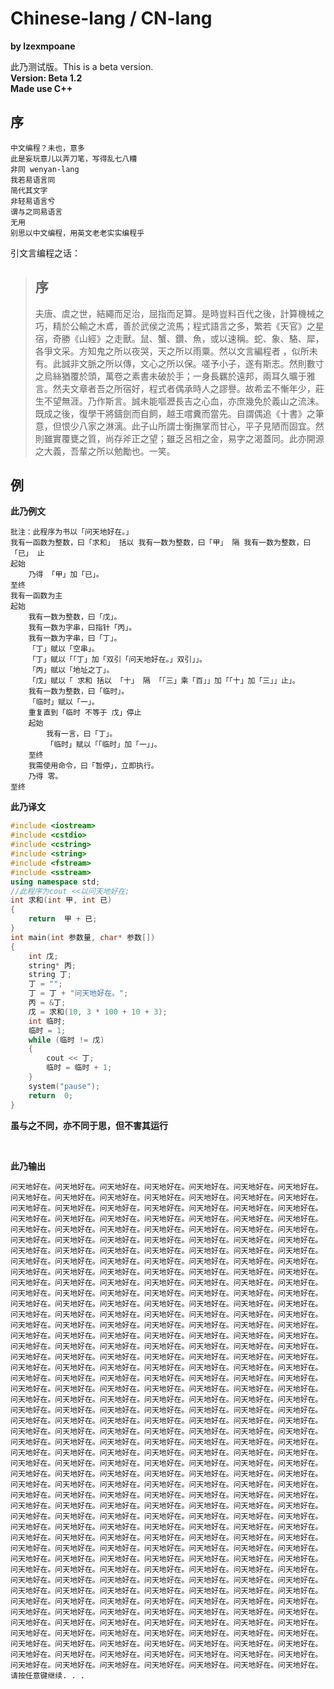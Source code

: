 # Chinese-lang / CN-lang
**by lzexmpoane**

此乃测试版。This is a beta version.  
**Version: Beta 1.2**  
**Made use C++**

## 序
```
中文编程？未也，意多
此是妄玩意儿以弄刀笔，写得乱七八糟
非同 wenyan-lang
我若易语言同
简代其文字
非轻易语言兮
谓与之同易语言
无用
别思以中文编程，用英文老老实实编程乎
```
引文言编程之话：
> ## 序
> 夫唐、虞之世，結繩而足治，屈指而足算。是時豈料百代之後，計算機械之巧，精於公輸之木鳶，善於武侯之流馬；程式語言之多，繁若《天官》之星宿，奇勝《山經》之走獸。鼠、蟹、鑽、魚，或以速稱。蛇、象、駱、犀，各爭文采。方知鬼之所以夜哭，天之所以雨粟。然以文言編程者 ，似所未有。此誠非文脈之所以傳，文心之所以保。嗟予小子，遂有斯志。然則數寸之烏絲猶覆於頭，萬卷之素書未破於手；一身長羈於遠邦，兩耳久曠于雅言。然夫文章者吾之所宿好，程式者偶承時人之謬譽。故希孟不慚年少，莊生不望無涯。乃作斯言。誠未能嘔瀝長吉之心血，亦庶幾免於義山之流沫。既成之後，復學干將鑄劍而自飼，越王嚐糞而當先。自謂偶追《十書》之筆意，但恨少八家之淋漓。此子山所謂士衡撫掌而甘心，平子見陋而固宜。然則雖實覆甕之質，尚存斧正之望；雖乏呂相之金，易字之渴蓋同。此亦開源之大義，吾輩之所以勉勵也。一笑。

## 例
**此乃例文**
```cn-lang
批注：此程序为书以「问天地好在。」
我有一函数为整数，曰「求和」 括以 我有一数为整数，曰「甲」 隔 我有一数为整数，曰「已」 止
起始
	乃得 「甲」加「已」。
至终
我有一函数为主
起始
	我有一数为整数，曰「戊」。
	我有一数为字串，曰指针「丙」。
	我有一数为字串，曰「丁」。
	「丁」赋以「空串」。
	「丁」赋以「「丁」加「双引「问天地好在。」双引」」。
	「丙」赋以「地址之丁」。
	「戊」赋以「 求和 括以 「十」 隔 「「三」乘「百」」加「「十」加「三」」止」。
	我有一数为整数，曰「临时」。
	「临时」赋以「一」。
	重复直到「临时 不等于 戊」停止
	起始
		我有一言，曰「丁」。
		「临时」赋以「「临时」加「一」」。
	至终
	我需使用命令，曰「暂停」，立即执行。
	乃得 零。
至终
```

**此乃译文**

```cpp
#include <iostream>
#include <cstdio>
#include <cstring>
#include <string>
#include <fstream>
#include <sstream>
using namespace std;
//此程序为cout <<以问天地好在;
int 求和(int 甲, int 已)
{
    return  甲 + 已;
}
int main(int 参数量, char* 参数[])
{
    int 戊;
    string* 丙;
    string 丁;
    丁 = "";
    丁 = 丁 + "问天地好在。";
    丙 = &丁;
    戊 = 求和(10, 3 * 100 + 10 + 3);
    int 临时;
    临时 = 1;
    while (临时 != 戊)
    {
        cout << 丁;
        临时 = 临时 + 1;
    }
    system("pause");
    return  0;
}
```
**虽与之不同，亦不同于思，但不害其运行**

<p>&nbsp;</p>

**此乃输出**

```
问天地好在。问天地好在。问天地好在。问天地好在。问天地好在。问天地好在。问天地好在。问天地好在。问天地好在。问天地好在。问天地好在。问天地好在。问天地好在。问天地好在。问天地好在。问天地好在。问天地好在。问天地好在。问天地好在。问天地好在。问天地好在。问天地好在。问天地好在。问天地好在。问天地好在。问天地好在。问天地好在。问天地好在。问天地好在。问天地好在。问天地好在。问天地好在。问天地好在。问天地好在。问天地好在。问天地好在。问天地好在。问天地好在。问天地好在。问天地好在。问天地好在。问天地好在。问天地好在。问天地好在。问天地好在。问天地好在。问天地好在。问天地好在。问天地好在。问天地好在。问天地好在。问天地好在。问天地好在。问天地好在。问天地好在。问天地好在。问天地好在。问天地好在。问天地好在。问天地好在。问天地好在。问天地好在。问天地好在。问天地好在。问天地好在。问天地好在。问天地好在。问天地好在。问天地好在。问天地好在。问天地好在。问天地好在。问天地好在。问天地好在。问天地好在。问天地好在。问天地好在。问天地好在。问天地好在。问天地好在。问天地好在。问天地好在。问天地好在。问天地好在。问天地好在。问天地好在。问天地好在。问天地好在。问天地好在。问天地好在。问天地好在。问天地好在。问天地好在。问天地好在。问天地好在。问天地好在。问天地好在。问天地好在。问天地好在。问天地好在。问天地好在。问天地好在。问天地好在。问天地好在。问天地好在。问天地好在。问天地好在。问天地好在。问天地好在。问天地好在。问天地好在。问天地好在。问天地好在。问天地好在。问天地好在。问天地好在。问天地好在。问天地好在。问天地好在。问天地好在。问天地好在。问天地好在。问天地好在。问天地好在。问天地好在。问天地好在。问天地好在。问天地好在。问天地好在。问天地好在。问天地好在。问天地好在。问天地好在。问天地好在。问天地好在。问天地好在。问天地好在。问天地好在。问天地好在。问天地好在。问天地好在。问天地好在。问天地好在。问天地好在。问天地好在。问天地好在。问天地好在。问天地好在。问天地好在。问天地好在。问天地好在。问天地好在。问天地好在。问天地好在。问天地好在。问天地好在。问天地好在。问天地好在。问天地好在。问天地好在。问天地好在。问天地好在。问天地好在。问天地好在。问天地好在。问天地好在。问天地好在。问天地好在。问天地好在。问天地好在。问天地好在。问天地好在。问天地好在。问天地好在。问天地好在。问天地好在。问天地好在。问天地好在。问天地好在。问天地好在。问天地好在。问天地好在。问天地好在。问天地好在。问天地好在。问天地好在。问天地好在。问天地好在。问天地好在。问天地好在。问天地好在。问天地好在。问天地好在。问天地好在。问天地好在。问天地好在。问天地好在。问天地好在。问天地好在。问天地好在。问天地好在。问天地好在。问天地好在。问天地好在。问天地好在。问天地好在。问天地好在。问天地好在。问天地好在。问天地好在。问天地好在。问天地好在。问天地好在。问天地好在。问天地好在。问天地好在。问天地好在。问天地好在。问天地好在。问天地好在。问天地好在。问天地好在。问天地好在。问天地好在。问天地好在。问天地好在。问天地好在。问天地好在。问天地好在。问天地好在。问天地好在。问天地好在。问天地好在。问天地好在。问天地好在。问天地好在。问天地好在。问天地好在。问天地好在。问天地好在。问天地好在。问天地好在。问天地好在。问天地好在。问天地好在。问天地好在。问天地好在。问天地好在。问天地好在。问天地好在。问天地好在。问天地好在。问天地好在。问天地好在。问天地好在。问天地好在。问天地好在。问天地好在。问天地好在。问天地好在。问天地好在。问天地好在。问天地好在。问天地好在。问天地好在。问天地好在。问天地好在。问天地好在。问天地好在。问天地好在。问天地好在。问天地好在。问天地好在。问天地好在。问天地好在。问天地好在。问天地好在。问天地好在。问天地好在。问天地好在。问天地好在。问天地好在。问天地好在。问天地好在。问天地好在。问天地好在。问天地好在。问天地好在。问天地好在。问天地好在。问天地好在。问天地好在。问天地好在。问天地好在。问天地好在。问天地好在。问天地好在。问天地好在。问天地好在。问天地好在。问天地好在。问天地好在。问天地好在。问天地好在。问天地好在。问天地好在。问天地好在。问天地好在。问天地好在。问天地好在。问天地好在。问天地好在。问天地好在。问天地好在。问天地好在。问天地好在。问天地好在。问天地好在。问天地好在。问天地好在。问天地好在。问天地好在。请按任意键继续. . .
```